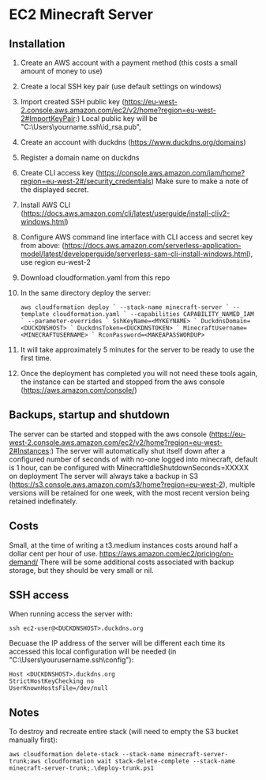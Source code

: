 # EC2 Minecraft Server

## Installation
1. Create an AWS account with a payment method (this costs a small amount of money to use)
1. Create a local SSH key pair (use default settings on windows)
1. Import created SSH public key (https://eu-west-2.console.aws.amazon.com/ec2/v2/home?region=eu-west-2#ImportKeyPair:)
Local public key will be "C:\Users\yourname\.ssh\id_rsa.pub", 
1. Create an account with duckdns (https://www.duckdns.org/domains)
1. Register a domain name on duckdns
1. Create CLI access key (https://console.aws.amazon.com/iam/home?region=eu-west-2#/security_credentials) Make sure to make a note of the displayed secret. 
1. Install AWS CLI (https://docs.aws.amazon.com/cli/latest/userguide/install-cliv2-windows.html)
1. Configure AWS command line interface with CLI access and secret key from above: (https://docs.aws.amazon.com/serverless-application-model/latest/developerguide/serverless-sam-cli-install-windows.html), use region eu-west-2
1. Download cloudformation.yaml from this repo
1. In the same directory deploy the server:
	
	``aws cloudformation deploy `
	--stack-name minecraft-server `
	--template cloudformation.yaml `
	--capabilities CAPABILITY_NAMED_IAM `
	--parameter-overrides `
		SshKeyName=<MYKEYNAME> `
		DuckdnsDomain=<DUCKDNSHOST> `
		DuckdnsToken=<DUCKDNSTOKEN> `
		MinecraftUsername=<MINECRAFTUSERNAME> `
		RconPassword=<MAKEAPASSWORDUP> ``

1. It will take approximately 5 minutes for the server to be ready to use the first time.
1. Once the deployment has completed you will not need these tools again, the instance can be started and stopped from the aws console (https://aws.amazon.com/console/)

## Backups, startup and shutdown
The server can be started and stopped with the aws console (https://eu-west-2.console.aws.amazon.com/ec2/v2/home?region=eu-west-2#Instances:)
The server will automatically shut itself down after a configured number of seconds of with no-one logged into minecraft, default is 1 hour, can be configured with MinecraftIdleShutdownSeconds=XXXXX on deployment
The server will always take a backup in S3 (https://s3.console.aws.amazon.com/s3/home?region=eu-west-2), multiple versions will be retained for one week, with the most recent version being retained indefinately.

## Costs
Small, at the time of writing a t3.medium instances costs around half a dollar cent per hour of use.
https://aws.amazon.com/ec2/pricing/on-demand/ 
There will be some additional costs associated with backup storage, but they should be very small or nil.

## SSH access
When running access the server with:

	ssh ec2-user@<DUCKDNSHOST>.duckdns.org

Becuase the IP address of the server will be different each time its accessed this local configuration will be needed (in "C:\Users\yourusername\.ssh\config"):

	Host <DUCKDNSHOST>.duckdns.org
    StrictHostKeyChecking no
    UserKnownHostsFile=/dev/null    

## Notes
To destroy and recreate entire stack (will need to empty the S3 bucket manually first):

	aws cloudformation delete-stack --stack-name minecraft-server-trunk;aws cloudformation wait stack-delete-complete --stack-name minecraft-server-trunk;.\deploy-trunk.ps1

